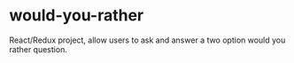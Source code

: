# would-you-rather
React/Redux project, allow users to ask and answer a two option would you rather question.
